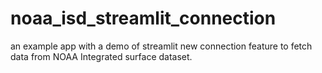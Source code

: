 # noaa_isd_streamlit_connection

an example app with a demo of streamlit new connection feature to fetch data from NOAA Integrated surface dataset.
